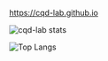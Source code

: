 https://cqd-lab.github.io

![cqd-lab stats](https://github-readme-stats.vercel.app/api/?username=cqd-lab&theme=gruvbox&show_icons=true)

![Top Langs](https://github-readme-stats.vercel.app/api/top-langs/?username=cqd-lab&theme=gruvbox&layout=compact)
